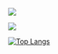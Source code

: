 ![](https://github-readme-stats.vercel.app/api?username=xiv3r&show_icons=true&theme=radical&show=reviews,discussions_started,discussions_answered,prs_merged,prs_merged_percentage)

![](https://github-readme-streak-stats.herokuapp.com/?user=xiv3r&theme=radical&hide_border=false)


[![Top Langs](https://github-readme-stats.vercel.app/api/top-langs/?username=xiv3r&theme=neon&layout=pie)](https://github.com/xiv3r/github-readme-stats)
